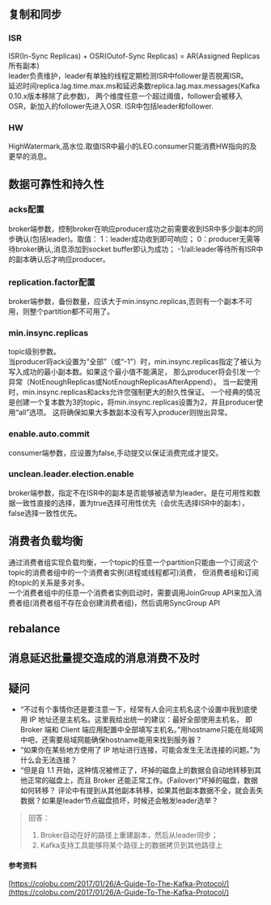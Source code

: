 ## 复制和同步
### ISR
ISR(In-Sync Replicas) + OSR(Outof-Sync Replicas) = AR(Assigned Replicas 所有副本)  
leader负责维护，leader有单独的线程定期检测ISR中follower是否脱离ISR。  
延迟时间replica.lag.time.max.ms和延迟条数replica.lag.max.messages(Kafka 0.10.x版本移除了此参数)，
两个维度任意一个超过阈值，follower会被移入OSR，新加入的follower先进入OSR.
ISR中包括leader和follower.
### HW
HighWatermark,高水位.取值ISR中最小的LEO.consumer只能消费HW指向的及更早的消息。

## 数据可靠性和持久性
### acks配置
broker端参数，控制broker在响应producer成功之前需要收到ISR中多少副本的同步确认(包括leader)。取值：
1：leader成功收到即可响应；
0：producer无需等待broker确认,消息添加到socket buffer即认为成功；
-1/all:leader等待所有ISR中的副本确认后才响应producer。
### replication.factor配置
broker端参数，备份数量，应该大于min.insync.replicas,否则有一个副本不可用，则整个partition都不可用了。
### min.insync.replicas
topic级别参数。  
当producer将ack设置为“全部”（或“-1”）时，min.insync.replicas指定了被认为写入成功的最小副本数。如果这个最小值不能满足，
那么producer将会引发一个异常（NotEnoughReplicas或NotEnoughReplicasAfterAppend）。
当一起使用时，min.insync.replicas和acks允许您强制更大的耐久性保证。 
一个经典的情况是创建一个复本数为3的topic，将min.insync.replicas设置为2，并且producer使用“all”选项。 
这将确保如果大多数副本没有写入producer则抛出异常。
### enable.auto.commit
consumer端参数，应设置为false,手动提交以保证消费完成才提交。
### unclean.leader.election.enable
broker端参数，指定不在ISR中的副本是否能够被选举为leader。是在可用性和数据一致性直接的选择，置为true选择可用性优先（会优先选择ISR中的副本），
false选择一致性优先。

## 消费者负载均衡
通过消费者组实现负载均衡，一个topic的任意一个partition只能由一个订阅这个topic的消费者组中的一个消费者实例(进程或线程都可)消费，
但消费者组和订阅的topic的关系是多对多。  
一个消费者组中的任意一个消费者实例启动时，需要调用JoinGroup API来加入消费者组(消费者组不存在会创建消费者组)，然后调用SyncGroup API
## rebalance
## 消息延迟批量提交造成的消息消费不及时

## 疑问

- “不过有个事情你还是要注意一下，经常有人会问主机名这个设置中我到底使用 IP 地址还是主机名。这里我给出统一的建议：最好全部使用主机名，
即 Broker 端和 Client 端应用配置中全部填写主机名。”用hostname只能在局域网中吧，还需要局域网能确保hostname能用来找到服务器？
- “如果你在某些地方使用了 IP 地址进行连接，可能会发生无法连接的问题。”为什么会无法连接？
- “但是自 1.1 开始，这种情况被修正了，坏掉的磁盘上的数据会自动地转移到其他正常的磁盘上，而且 Broker 还能正常工作。(Failover)”坏掉的磁盘，数据如何转移？
评论中有提到从其他副本转移，如果其他副本数据不全，就会丢失数据？如果是leader节点磁盘损坏，时候还会触发leader选举？
>回答：
> 1. Broker自动在好的路径上重建副本，然后从leader同步；  
> 2. Kafka支持工具能够将某个路径上的数据拷贝到其他路径上

#### 参考资料
[https://colobu.com/2017/01/26/A-Guide-To-The-Kafka-Protocol/](https://colobu.com/2017/01/26/A-Guide-To-The-Kafka-Protocol/)